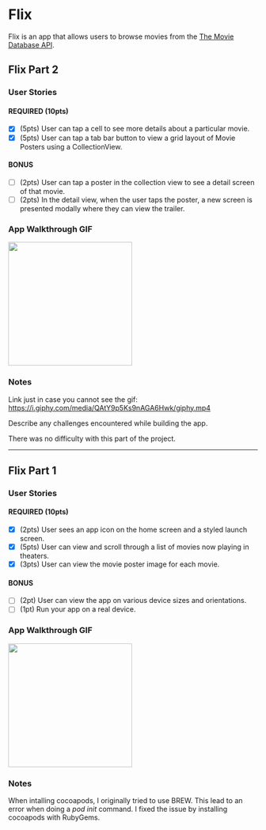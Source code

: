 # Flix

Flix is an app that allows users to browse movies from the [The Movie Database API](http://docs.themoviedb.apiary.io/#).

## Flix Part 2

### User Stories

#### REQUIRED (10pts)
- [x] (5pts) User can tap a cell to see more details about a particular movie.
- [x] (5pts) User can tap a tab bar button to view a grid layout of Movie Posters using a CollectionView.

#### BONUS
- [ ] (2pts) User can tap a poster in the collection view to see a detail screen of that movie.
- [ ] (2pts) In the detail view, when the user taps the poster, a new screen is presented modally where they can view the trailer.

### App Walkthrough GIF

<img src="https://i.giphy.com/media/QAtY9p5Ks9nAGA6Hwk/giphy.mp4" width=250><br>

### Notes
Link just in case you cannot see the gif: https://i.giphy.com/media/QAtY9p5Ks9nAGA6Hwk/giphy.mp4

Describe any challenges encountered while building the app.

There was no difficulty with this part of the project.

---

## Flix Part 1

### User Stories

#### REQUIRED (10pts)
- [x] (2pts) User sees an app icon on the home screen and a styled launch screen.
- [x] (5pts) User can view and scroll through a list of movies now playing in theaters.
- [x] (3pts) User can view the movie poster image for each movie.

#### BONUS
- [ ] (2pt) User can view the app on various device sizes and orientations.
- [ ] (1pt) Run your app on a real device.

### App Walkthrough GIF

<img src="https://media.giphy.com/media/TX1sLwZiSuaCs3xyv2/giphy.gif" width=250><br>

### Notes

When intalling cocoapods, I originally tried to use BREW. This lead to an error when doing a *pod init* command. I fixed the issue by installing cocoapods with RubyGems.   
